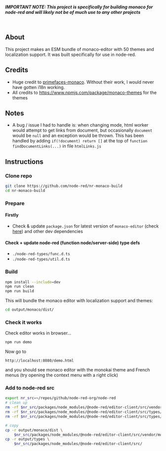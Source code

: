 <br>

***IMPORTANT NOTE: This project is specifically for building monaco for node-red and will likely not be of much use to any other projects***

<br>

## About
This project makes an ESM bundle of monaco-editor with 50 themes and localization support. It was built specifically for use in node-red.

## Credits
* Huge credit to [primefaces-monaco](https://github.com/blutorange/primefaces-monaco). Without their work, I would never have gotten i18n working.
* All credits to https://www.npmjs.com/package/monaco-themes for the themes


## Notes
* A bug / issue I had to handle is: when changing mode, html worker would attempt to get links from document, but occasionally `document` would be `null` and an exception would be thrown. This has been handled by adding `if(!document) return []` at the top of `function findDocumentLinks(...)` in file `htmlLinks.js`

## Instructions

### Clone repo
```bash
git clone https://github.com/node-red/nr-monaco-build
cd nr-monaco-build
```

### Prepare

#### Firstly
* Check & update `package.json` for latest version of `monaco-editor` (check [here](https://www.npmjs.com/package/monaco-editor)) and other dev dependencies

#### Check + update node-red (function node/server-side) type defs
* `./node-red-types/func.d.ts`
* `./node-red-types/util.d.ts`

### Build

```bash
npm install --include=dev
npm run clean
npm run build
```

This will bundle the monaco editor with localization support and themes:

```bash
cd output/monaco/dist/
```

### Check it works

Check editor works in browser...

```bash
npm run demo
```

Now go to

```
http://localhost:8080/demo.html
```

and you should see monaco editor with the monokai theme and French menus (try opening the context menu with a right click)

### Add to node-red src

```bash
export nr_src=~/repos/github/node-red-org/node-red
# clean up
rm -rf $nr_src/packages/node_modules/@node-red/editor-client/src/vendor/monaco/dist/*
rm -rf $nr_src/packages/node_modules/@node-red/editor-client/src/types/node/*
rm -rf $nr_src/packages/node_modules/@node-red/editor-client/src/types/node-red/*

# copy
cp -r output/monaco/dist \
    $nr_src/packages/node_modules/@node-red/editor-client/src/vendor/monaco/
cp -r output/types \
    $nr_src/packages/node_modules/@node-red/editor-client/src/
```
